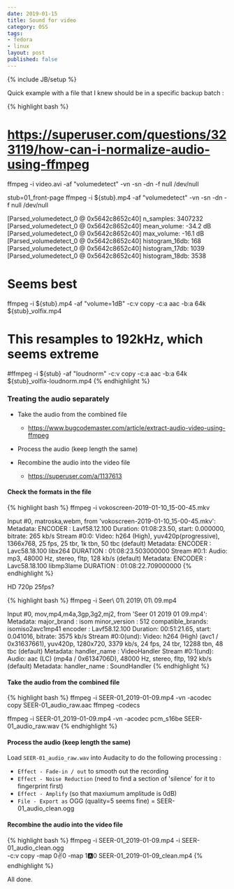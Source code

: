 ```yaml
---
date: 2019-01-15
title: Sound for video
category: OSS
tags:
- fedora
- linux
layout: post
published: false
---
```

{% include JB/setup %}





Quick example with a file that I knew should be in a specific backup batch :

{% highlight bash %}

# https://superuser.com/questions/323119/how-can-i-normalize-audio-using-ffmpeg

ffmpeg -i video.avi -af "volumedetect" -vn -sn -dn -f null /dev/null

stub=01_front-page
ffmpeg -i ${stub}.mp4 -af "volumedetect" -vn -sn -dn -f null /dev/null

[Parsed_volumedetect_0 @ 0x5642c8652c40] n_samples: 3407232
[Parsed_volumedetect_0 @ 0x5642c8652c40] mean_volume: -34.2 dB
[Parsed_volumedetect_0 @ 0x5642c8652c40] max_volume: -16.1 dB
[Parsed_volumedetect_0 @ 0x5642c8652c40] histogram_16db: 168
[Parsed_volumedetect_0 @ 0x5642c8652c40] histogram_17db: 1039
[Parsed_volumedetect_0 @ 0x5642c8652c40] histogram_18db: 3538

# Seems best
ffmpeg -i ${stub}.mp4 -af "volume=1dB" -c:v copy -c:a aac -b:a 64k ${stub}_volfix.mp4 

# This resamples to 192kHz, which seems extreme
#ffmpeg -i ${stub} -af "loudnorm" -c:v copy -c:a aac -b:a 64k ${stub}_volfix-loudnorm.mp4 
{% endhighlight %}


### Treating the audio separately

*  Take the audio from the combined file
   -  https://www.bugcodemaster.com/article/extract-audio-video-using-ffmpeg
   
*  Process the audio (keep length the same)

*  Recombine the audio into the video file
   -  https://superuser.com/a/1137613


#### Check the formats in the file


{% highlight bash %}
ffmpeg -i vokoscreen-2019-01-10_15-00-45.mkv 

Input #0, matroska,webm, from 'vokoscreen-2019-01-10_15-00-45.mkv':
  Metadata:
    ENCODER         : Lavf58.12.100
  Duration: 01:08:23.50, start: 0.000000, bitrate: 265 kb/s
    Stream #0:0: Video: h264 (High), yuv420p(progressive), 1366x768, 25 fps, 25 tbr, 1k tbn, 50 tbc (default)
    Metadata:
      ENCODER         : Lavc58.18.100 libx264
      DURATION        : 01:08:23.503000000
    Stream #0:1: Audio: mp3, 48000 Hz, stereo, fltp, 128 kb/s (default)
    Metadata:
      ENCODER         : Lavc58.18.100 libmp3lame
      DURATION        : 01:08:22.709000000
{% endhighlight %}

HD 720p 25fps?



{% highlight bash %}
ffmpeg -i Seer\ 01\ 2019\ 01\ 09.mp4 

Input #0, mov,mp4,m4a,3gp,3g2,mj2, from 'Seer 01 2019 01 09.mp4':
  Metadata:
    major_brand     : isom
    minor_version   : 512
    compatible_brands: isomiso2avc1mp41
    encoder         : Lavf58.12.100
  Duration: 00:51:21.65, start: 0.041016, bitrate: 3575 kb/s
    Stream #0:0(und): Video: h264 (High) (avc1 / 0x31637661), yuv420p, 1280x720, 3379 kb/s, 24 fps, 24 tbr, 12288 tbn, 48 tbc (default)
    Metadata:
      handler_name    : VideoHandler
    Stream #0:1(und): Audio: aac (LC) (mp4a / 0x6134706D), 48000 Hz, stereo, fltp, 192 kb/s (default)
    Metadata:
      handler_name    : SoundHandler
{% endhighlight %}



#### Take the audio from the combined file

{% highlight bash %}
ffmpeg -i SEER-01_2019-01-09.mp4 -vn -acodec copy SEER-01_audio_raw.aac
ffmpeg -codecs

ffmpeg -i SEER-01_2019-01-09.mp4 -vn -acodec pcm_s16be SEER-01_audio_raw.wav
{% endhighlight %}


#### Process the audio (keep length the same)

Load `SEER-01_audio_raw.wav` into Audacity to do the following processing : 

*   `Effect - Fade-in / out` to smooth out the recording
*   `Effect - Noise Reduction` (need to find a section of 'silence' for it to fingerprint first)
*   `Effect - Amplify` (so that maxiumum amplitude is 0dB)
*   `File - Export as` OGG (quality=5 seems fine) = SEER-01_audio_clean.ogg


#### Recombine the audio into the video file

{% highlight bash %}
ffmpeg -i SEER-01_2019-01-09.mp4 -i SEER-01_audio_clean.ogg \
  -c:v copy -map 0:v:0 -map 1:a:0 SEER-01_2019-01-09_clean.mp4
{% endhighlight %}


All done.


